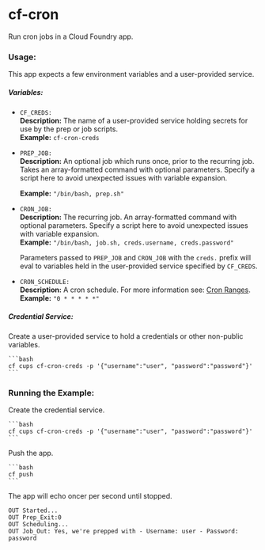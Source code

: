 # cf-cron
Run cron jobs in a Cloud Foundry app.

### Usage:

This app expects a few environment variables and a user-provided service.

##### Variables:

* `CF_CREDS:`<br>
  **Description:** The name of a user-provided service holding secrets for use by the prep or job scripts.<br>
  **Example:** `cf-cron-creds`
  
* `PREP_JOB:`<br> 
    **Description:** An optional job which runs once, prior to the recurring job. Takes an array-formatted command with optional parameters. Specify a script here to avoid unexpected issues with variable expansion.<br>

   **Example:** `"/bin/bash, prep.sh"`
   
* `CRON_JOB:`<br>
  **Description:** The recurring job. An array-formatted command with optional parameters. Specify a script here to avoid unexpected issues with variable expansion.<br>
   **Example:** `"/bin/bash, job.sh, creds.username, creds.password"`
   
   Parameters passed to `PREP_JOB` and `CRON_JOB` with the `creds.` prefix will eval to variables held in the user-provided service specified by `CF_CREDS`.
   
* `CRON_SCHEDULE:`<br>
  **Description:** A cron schedule. For more information see: [Cron Ranges](https://www.npmjs.com/package/cron#cron-ranges).<br>
   **Example:** `"0 * * * * *"`

##### Credential Service:

Create a user-provided service to hold a credentials or other non-public variables.

	```bash
	cf cups cf-cron-creds -p '{"username":"user", "password":"password"}'
	```

### Running the Example:

Create the credential service.

	```bash
	cf cups cf-cron-creds -p '{"username":"user", "password":"password"}'
	```

Push the app.

	```bash
	cf push
	```
The app will echo oncer per second until stopped.

```
OUT Started...
OUT Prep_Exit:0
OUT Scheduling...
OUT Job_Out: Yes, we're prepped with - Username: user - Password: password
```
